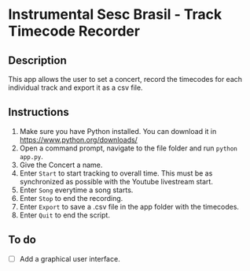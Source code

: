 # Instrumental Sesc Brasil - Track Timecode Recorder

## Description
This app allows the user to set a concert, record the timecodes for each individual track and export it as a csv file.

## Instructions
1. Make sure you have Python installed. You can download it in https://www.python.org/downloads/
2. Open a command prompt, navigate to the file folder and run `python app.py`.
3. Give the Concert a name.
4. Enter `Start` to start tracking to overall time. This must be as synchronized as possible with the Youtube livestream start.
5. Enter `Song` everytime a song starts.
6. Enter `Stop` to end the recording.
7. Enter `Export` to save a .csv file in the app folder with the timecodes.
8. Enter `Quit` to end the script.

## To do
- [ ] Add a graphical user interface.
